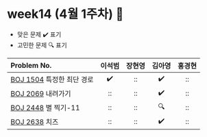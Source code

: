 
# week14 (4월 1주차) :pencil:

- 맞은 문제 :heavy_check_mark: 표기
- 고민한 문제 :mag: 표기


| Problem No.                                             |       이석범       | 장현영 |       김아영       | 홍경현 |
|:--------------------------------------------------------| :----------------: | :----------------: | :----------------:|:----------------: |
| [BOJ 1504](https://www.acmicpc.net/problem/1504) 특정한 최단 경로  |:heavy_check_mark:|::|:heavy_check_mark:|::|
| [BOJ 2069](https://www.acmicpc.net/problem/2096) 내려가기 |::|::|:heavy_check_mark:|::|
| [BOJ 2448](https://www.acmicpc.net/problem/2448) 별 찍기-11    |::|::|:mag:|::|
| [BOJ 2638](https://www.acmicpc.net/problem/2638) 치즈    |::|::|:heavy_check_mark:|::|
